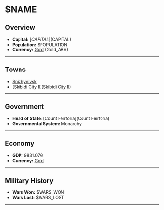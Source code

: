 # $NAME

## Overview

- **Capital:** [$CAPITAL]($CAPITAL)
- **Population:** $POPULATION
- **Currency:** [Gold](Gold) (Gold_ABV)

---

## Towns

- [Snizhynivsk](Snizhynivsk)
- [Skibidi City II](Skibidi City II)

---

## Government

- **Head of State:** [Count Feirforia](Count Feirforia)
- **Governmental System:** Monarchy

---

## Economy

- **GDP:** 9831.07G
- **Currency:** [Gold](Gold)

---

## Military History

- **Wars Won:** $WARS_WON
- **Wars Lost:** $WARS_LOST

---

